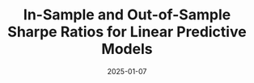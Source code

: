 ---
title: "In-Sample and Out-of-Sample Sharpe Ratios for Linear Predictive Models"
collection: publications
category: preprints
permalink: /publication/2025-01-07-in-sample-and-out-of-sample-sharpe-ratios-for-linear-predictive-models
date: 2025-01-07
venue: 'arXiv'
slidesurl: #
paperurl: 'https://arxiv.org/abs/2501.03938'
authors: 'Antoine Jacquier, Johannes Muhle-Karbe, and Joseph Mulligan.'
showdetails: false
---